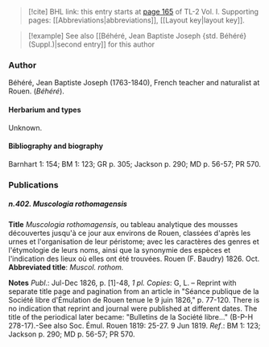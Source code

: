 > [!cite] BHL link: this entry starts at [page 165](https://www.biodiversitylibrary.org/item/103414#page/213/mode/1up) of TL-2 Vol. I.
> Supporting pages: [[Abbreviations|abbreviations]], [[Layout key|layout key]].

> [!example] See also [[Béhéré, Jean Baptiste Joseph {std. Béhéré} (Suppl.)|second entry]] for this author

### Author

Béhéré, Jean Baptiste Joseph (1763-1840), French teacher and naturalist at Rouen. (*Béhéré*).

#### Herbarium and types

Unknown.

#### Bibliography and biography

Barnhart 1: 154; BM 1: 123; GR p. 305; Jackson p. 290; MD p. 56-57; PR 570.

### Publications

##### n.402. Muscologia rothomagensis

**Title**
*Muscologia rothomagensis*, ou tableau analytique des mousses découvertes jusqu'à ce jour aux environs de Rouen, classées d'après les urnes et l'organisation de leur péristome; avec les caractères des genres et l'étymologie de leurs noms, ainsi que la synonymie des espèces et l'indication des lieux où elles ont été trouvées. Rouen (F. Baudry) 1826. Oct.
**Abbreviated title**: *Muscol. rothom.*

**Notes**
*Publ*.: Jul-Dec 1826, p. \[1\]-48, *1 pl. Copies*: G, L. – Reprint with separate title page and pagination from an article in "Séance publique de la Société libre d'Émulation de Rouen tenue le 9 juin 1826," p. 77-120. There is no indication that reprint and journal were published at different dates. The title of the periodical later became: "Bulletins de la Société libre..." (B-P-H 278-17).-See also Soc. Émul. Rouen 1819: 25-27. 9 Jun 1819.
*Ref*.: BM 1: 123; Jackson p. 290; MD p. 56-57; PR 570.

